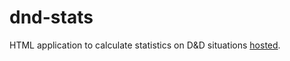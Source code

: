 # dnd-stats
HTML application to calculate statistics on D&amp;D situations [hosted](https://jjrasche.github.io/dnd-stats/dnd-stat-calculator.html).